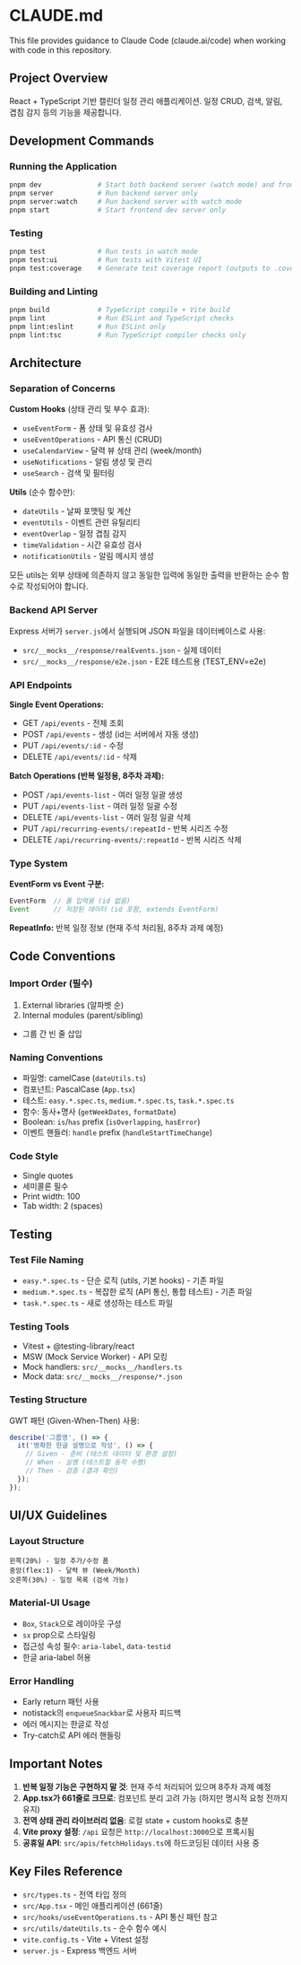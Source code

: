 # CLAUDE.md

This file provides guidance to Claude Code (claude.ai/code) when working with code in this repository.

## Project Overview

React + TypeScript 기반 캘린더 일정 관리 애플리케이션. 일정 CRUD, 검색, 알림, 겹침 감지 등의 기능을 제공합니다.

## Development Commands

### Running the Application
```bash
pnpm dev              # Start both backend server (watch mode) and frontend dev server
pnpm server           # Run backend server only
pnpm server:watch     # Run backend server with watch mode
pnpm start            # Start frontend dev server only
```

### Testing
```bash
pnpm test             # Run tests in watch mode
pnpm test:ui          # Run tests with Vitest UI
pnpm test:coverage    # Generate test coverage report (outputs to .coverage/)
```

### Building and Linting
```bash
pnpm build            # TypeScript compile + Vite build
pnpm lint             # Run ESLint and TypeScript checks
pnpm lint:eslint      # Run ESLint only
pnpm lint:tsc         # Run TypeScript compiler checks only
```

## Architecture

### Separation of Concerns

**Custom Hooks** (상태 관리 및 부수 효과):
- `useEventForm` - 폼 상태 및 유효성 검사
- `useEventOperations` - API 통신 (CRUD)
- `useCalendarView` - 달력 뷰 상태 관리 (week/month)
- `useNotifications` - 알림 생성 및 관리
- `useSearch` - 검색 및 필터링

**Utils** (순수 함수만):
- `dateUtils` - 날짜 포맷팅 및 계산
- `eventUtils` - 이벤트 관련 유틸리티
- `eventOverlap` - 일정 겹침 감지
- `timeValidation` - 시간 유효성 검사
- `notificationUtils` - 알림 메시지 생성

모든 utils는 외부 상태에 의존하지 않고 동일한 입력에 동일한 출력을 반환하는 순수 함수로 작성되어야 합니다.

### Backend API Server

Express 서버가 `server.js`에서 실행되며 JSON 파일을 데이터베이스로 사용:
- `src/__mocks__/response/realEvents.json` - 실제 데이터
- `src/__mocks__/response/e2e.json` - E2E 테스트용 (TEST_ENV=e2e)

### API Endpoints

**Single Event Operations:**
- GET `/api/events` - 전체 조회
- POST `/api/events` - 생성 (id는 서버에서 자동 생성)
- PUT `/api/events/:id` - 수정
- DELETE `/api/events/:id` - 삭제

**Batch Operations (반복 일정용, 8주차 과제):**
- POST `/api/events-list` - 여러 일정 일괄 생성
- PUT `/api/events-list` - 여러 일정 일괄 수정
- DELETE `/api/events-list` - 여러 일정 일괄 삭제
- PUT `/api/recurring-events/:repeatId` - 반복 시리즈 수정
- DELETE `/api/recurring-events/:repeatId` - 반복 시리즈 삭제

### Type System

**EventForm vs Event 구분:**
```typescript
EventForm  // 폼 입력용 (id 없음)
Event      // 저장된 데이터 (id 포함, extends EventForm)
```

**RepeatInfo:** 반복 일정 정보 (현재 주석 처리됨, 8주차 과제 예정)

## Code Conventions

### Import Order (필수)
1. External libraries (알파벳 순)
2. Internal modules (parent/sibling)
- 그룹 간 빈 줄 삽입

### Naming Conventions
- 파일명: camelCase (`dateUtils.ts`)
- 컴포넌트: PascalCase (`App.tsx`)
- 테스트: `easy.*.spec.ts`, `medium.*.spec.ts`, `task.*.spec.ts`
- 함수: 동사+명사 (`getWeekDates`, `formatDate`)
- Boolean: `is`/`has` prefix (`isOverlapping`, `hasError`)
- 이벤트 핸들러: `handle` prefix (`handleStartTimeChange`)

### Code Style
- Single quotes
- 세미콜론 필수
- Print width: 100
- Tab width: 2 (spaces)

## Testing

### Test File Naming
- `easy.*.spec.ts` - 단순 로직 (utils, 기본 hooks) - 기존 파일
- `medium.*.spec.ts` - 복잡한 로직 (API 통신, 통합 테스트) - 기존 파일
- `task.*.spec.ts` - 새로 생성하는 테스트 파일

### Testing Tools
- Vitest + @testing-library/react
- MSW (Mock Service Worker) - API 모킹
- Mock handlers: `src/__mocks__/handlers.ts`
- Mock data: `src/__mocks__/response/*.json`

### Testing Structure
GWT 패턴 (Given-When-Then) 사용:
```typescript
describe('그룹명', () => {
  it('명확한 한글 설명으로 작성', () => {
    // Given - 준비 (테스트 데이터 및 환경 설정)
    // When - 실행 (테스트할 동작 수행)
    // Then - 검증 (결과 확인)
  });
});
```

## UI/UX Guidelines

### Layout Structure
```
왼쪽(20%) - 일정 추가/수정 폼
중앙(flex:1) - 달력 뷰 (Week/Month)
오른쪽(30%) - 일정 목록 (검색 가능)
```

### Material-UI Usage
- `Box`, `Stack`으로 레이아웃 구성
- `sx` prop으로 스타일링
- 접근성 속성 필수: `aria-label`, `data-testid`
- 한글 aria-label 허용

### Error Handling
- Early return 패턴 사용
- notistack의 `enqueueSnackbar`로 사용자 피드백
- 에러 메시지는 한글로 작성
- Try-catch로 API 에러 핸들링

## Important Notes

1. **반복 일정 기능은 구현하지 말 것**: 현재 주석 처리되어 있으며 8주차 과제 예정
2. **App.tsx가 661줄로 크므로**: 컴포넌트 분리 고려 가능 (하지만 명시적 요청 전까지 유지)
3. **전역 상태 관리 라이브러리 없음**: 로컬 state + custom hooks로 충분
4. **Vite proxy 설정**: `/api` 요청은 `http://localhost:3000`으로 프록시됨
5. **공휴일 API**: `src/apis/fetchHolidays.ts`에 하드코딩된 데이터 사용 중

## Key Files Reference

- `src/types.ts` - 전역 타입 정의
- `src/App.tsx` - 메인 애플리케이션 (661줄)
- `src/hooks/useEventOperations.ts` - API 통신 패턴 참고
- `src/utils/dateUtils.ts` - 순수 함수 예시
- `vite.config.ts` - Vite + Vitest 설정
- `server.js` - Express 백엔드 서버
